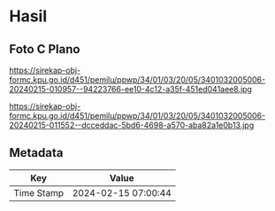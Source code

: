 # Hasil

## Foto C Plano

https://sirekap-obj-formc.kpu.go.id/d451/pemilu/ppwp/34/01/03/20/05/3401032005006-20240215-010957--94223766-ee10-4c12-a35f-451ed041aee8.jpg

https://sirekap-obj-formc.kpu.go.id/d451/pemilu/ppwp/34/01/03/20/05/3401032005006-20240215-011552--dcceddac-5bd6-4698-a570-aba82a1e0b13.jpg


## Metadata

| Key        | Value               |
| ---------- | ------------------- |
| Time Stamp | 2024-02-15 07:00:44 |



